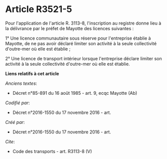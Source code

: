 # Article R3521-5

Pour l'application de l'article R. 3113-8, l'inscription au registre donne lieu à la délivrance par le préfet de Mayotte des
licences suivantes : 

1° Une licence communautaire sous réserve pour l'entreprise établie à Mayotte, de ne pas avoir déclaré limiter son activité à
la seule collectivité d'outre-mer où elle est établie ; 

2° Une licence de transport intérieur lorsque l'entreprise déclare limiter son activité à la seule collectivité d'outre-mer
où elle est établie.

**Liens relatifs à cet article**

_Anciens textes_:

  - Décret n°85-891 du 16 août 1985 - art. 9, ecqc Mayotte (Ab)

_Codifié par_:

  - Décret n°2016-1550 du 17 novembre 2016 - art.

_Créé par_:

  - Décret n°2016-1550 du 17 novembre 2016 - art.

_Cite_:

  - Code des transports - art. R3113-8 (V)
